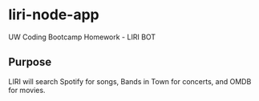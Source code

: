 # liri-node-app
UW Coding Bootcamp Homework - LIRI BOT
## Purpose
LIRI will search Spotify for songs, Bands in Town for concerts, and OMDB for movies.
